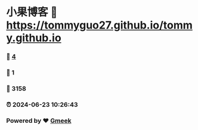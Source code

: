 # 小果博客 :link: https://tommyguo27.github.io/tommy.github.io 
### :page_facing_up: [4](https://tommyguo27.github.io/tommy.github.io/tag.html) 
### :speech_balloon: 1 
### :hibiscus: 3158 
### :alarm_clock: 2024-06-23 10:26:43 
### Powered by :heart: [Gmeek](https://github.com/Meekdai/Gmeek)
